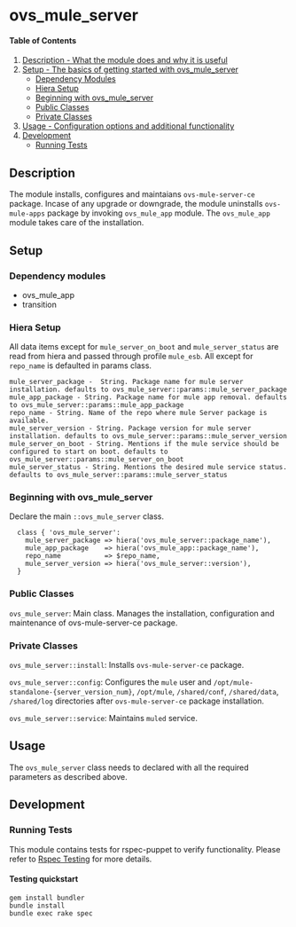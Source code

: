 # ovs\_mule\_server

#### Table of Contents

1. [Description - What the module does and why it is useful](#description)
3. [Setup - The basics of getting started with ovs\_mule\_server](#setup)
    * [Dependency Modules](#dependency-modules)
    * [Hiera Setup](#hiera-setup)
    * [Beginning with ovs\_mule\_server](#beginning-with-ovs\_mule\_server)
    * [Public Classes](#public-classes)
    * [Private Classes](#private-classes)
4. [Usage - Configuration options and additional functionality](#usage)
5. [Development](#development)
    * [Running Tests](#running-tests)

## <a name=description></a>Description

The module installs, configures and maintaians `ovs-mule-server-ce` package. Incase of any upgrade or downgrade, the module uninstalls `ovs-mule-apps` package by invoking `ovs_mule_app` module. The `ovs_mule_app` module takes care of the installation.

## <a name=setup></a>Setup

### <a name=dependency-modules></a>Dependency modules

* ovs\_mule\_app
* transition

### <a name=hiera-setup></a>Hiera Setup

All data items except for `mule_server_on_boot` and `mule_server_status` are read from hiera and passed through profile `mule_esb`. All except for `repo_name` is defaulted in params class.

```
mule_server_package -  String. Package name for mule server installation. defaults to ovs_mule_server::params::mule_server_package
mule_app_package - String. Package name for mule app removal. defaults to ovs_mule_server::params::mule_app_package
repo_name - String. Name of the repo where mule Server package is available.
mule_server_version - String. Package version for mule server installation. defaults to ovs_mule_server::params::mule_server_version
mule_server_on_boot - String. Mentions if the mule service should be configured to start on boot. defaults to ovs_mule_server::params::mule_server_on_boot
mule_server_status - String. Mentions the desired mule service status. defaults to ovs_mule_server::params::mule_server_status
```

### <a name=beginning-with-ovs\_mule\_server></a>Beginning with ovs\_mule\_server

Declare the main `::ovs_mule_server` class.

```
  class { 'ovs_mule_server':
    mule_server_package => hiera('ovs_mule_server::package_name'),
    mule_app_package    => hiera('ovs_mule_app::package_name'),
    repo_name           => $repo_name,
    mule_server_version => hiera('ovs_mule_server::version'),
  }
```

### <a name=public-classes></a>Public Classes
``ovs_mule_server``: Main class. Manages the installation, configuration and maintenance of ovs-mule-server-ce package. 

### <a name=private-classes></a>Private Classes
``ovs_mule_server::install``: Installs `ovs-mule-server-ce` package. 

``ovs_mule_server::config``: Configures the `mule` user and `/opt/mule-standalone-{server_version_num}`, `/opt/mule`, `/shared/conf`, `/shared/data`, `/shared/log` directories after `ovs-mule-server-ce` package installation.

``ovs_mule_server::service``: Maintains `muled` service. 

## <a name=usage></a>Usage

The `ovs_mule_server` class needs to declared with all the required parameters as described above.

## <a name=development></a>Development

### <a name=running-tests></a>Running Tests

This module contains tests for rspec-puppet to verify functionality. Please refer to <a href="https://wiki.staging.proteus.corp.telstra.com/display/PA/How+to+Test+your+Puppet+Code">Rspec Testing</a> for more details.

#### Testing quickstart

```
gem install bundler
bundle install
bundle exec rake spec
```